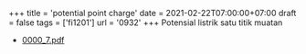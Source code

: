 +++
title = 'potential point charge'
date = 2021-02-22T07:00:00+07:00
draft = false
tags = ['fi1201']
url = '0932'
+++
Potensial listrik satu titik muatan
<!--more-->

+ [0000_7.pdf](https://zenodo.org/doi/10.5281/zenodo.4554630)
